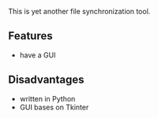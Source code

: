 This is yet another file synchronization tool.

Features
-------
* have a GUI

Disadvantages
-----------
* written in Python
* GUI bases on Tkinter

